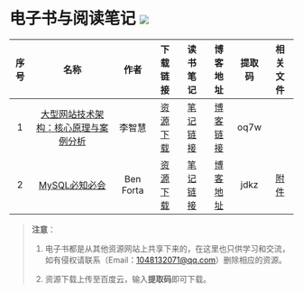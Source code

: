 # 电子书与阅读笔记 ![](https://img.shields.io/badge/%E5%AD%A6%E4%B9%A0%E8%80%85-zohar.zzh-brightgreen.svg)



序号|名称|作者|下载链接|读书笔记|博客地址|提取码|相关文件
|:-:|:-:|:----:|:-:|:-:|:-:|:-:|:-:|
1|[大型网站技术架构：核心原理与案例分析][1]|李智慧|[资源下载][1]|[笔记链接][1-1]|[博客链接][1-2]|oq7w|
2|[MySQL必知必会][2]|Ben Forta|[资源下载][2]|[笔记链接][2-1]|[博客地址][2-2]|jdkz|[附件][2-3]

<!-- 资源地址 -->
[1]:https://pan.baidu.com/s/1s4iSAuBnllxeMa_FpObn9A
[2]:https://pan.baidu.com/s/1VIQc9bAvYX5dhYjQIK3WNQ 


<!-- 笔记地址 -->
[1-1]:https://github.com/ZoharAndroid/EbooksAndNotes/blob/master/%E5%A4%A7%E5%9E%8B%E7%BD%91%E7%AB%99%E6%8A%80%E6%9C%AF%E6%9E%B6%E6%9E%84%EF%BC%9A%E6%A0%B8%E5%BF%83%E5%8E%9F%E7%90%86%E4%B8%8E%E6%A1%88%E4%BE%8B%E5%88%86%E6%9E%90_%E5%AD%A6%E4%B9%A0%E7%AC%94%E8%AE%B0.md
[2-1]:https://github.com/ZoharAndroid/EbooksAndNotes/blob/master/MySQL%E5%BF%85%E7%9F%A5%E5%BF%85%E4%BC%9A_%E5%AD%A6%E4%B9%A0%E7%AC%94%E8%AE%B0.md


<!-- 博客地址 -->
[1-2]:https://blog.csdn.net/guzhong10/article/details/87005468
[2-2]:x

<!-- 相关文件地址-->
[2-3]:https://github.com/ZoharAndroid/EbooksAndNotes/tree/master/%E7%9B%B8%E5%85%B3%E6%96%87%E4%BB%B6/MySQL%E5%BF%85%E7%9F%A5%E5%BF%85%E5%9B%9E_%E7%9B%B8%E5%85%B3%E6%96%87%E4%BB%B6

> **注意**：
>
> 1. 电子书都是从其他资源网站上共享下来的，在这里也只供学习和交流，如有侵权请联系（Email：1048132071@qq.com）删除相应的资源。
>
> 2. 资源下载上传至百度云，输入**提取码**即可下载。